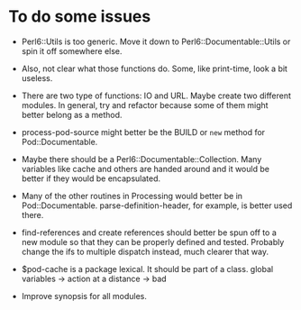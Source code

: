 # To do some issues

* Perl6::Utils is too generic. Move it down to Perl6::Documentable::Utils or spin it off somewhere else.

* Also, not clear what those functions do. Some, like print-time, look a bit useless.

* There are two type of functions: IO and URL. Maybe create two different modules. In general, try and refactor because some of them might better belong as a method.

* process-pod-source might better be the BUILD or `new` method for Pod::Documentable.

* Maybe there should be a Perl6::Documentable::Collection. Many variables like cache and others are handed around and it would be better if they would be encapsulated.

* Many of the other routines in Processing would better be in Pod::Documentable. parse-definition-header, for example, is better used there.

* find-references and create references should better be spun off to a new module so that they can be properly defined and tested. Probably change the ifs to multiple dispatch instead, much clearer that way.

* $pod-cache is a package lexical. It should be part of a class. global variables → action at a distance → bad

* Improve synopsis for all modules. 